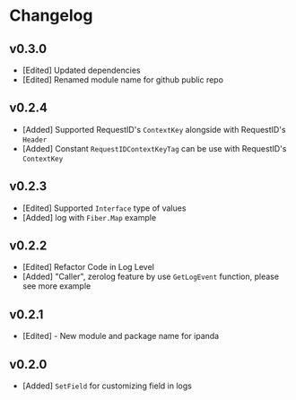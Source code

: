 # Changelog

## v0.3.0

- [Edited] Updated dependencies
- [Edited] Renamed module name for github public repo

## v0.2.4

- [Added] Supported RequestID's `ContextKey` alongside with RequestID's `Header`
- [Added] Constant `RequestIDContextKeyTag` can be use with RequestID's `ContextKey`

## v0.2.3

- [Edited] Supported `Interface` type of values
- [Added] log with `Fiber.Map` example

## v0.2.2

- [Edited] Refactor Code in Log Level
- [Added] "Caller", zerolog feature by use `GetLogEvent` function, please see more example

## v0.2.1

- [Edited] - New module and package name for ipanda

## v0.2.0

- [Added] `SetField` for customizing field in logs
